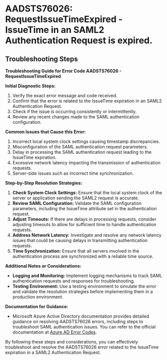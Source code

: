 
# AADSTS76026: RequestIssueTimeExpired - IssueTime in an SAML2 Authentication Request is expired.


## Troubleshooting Steps
**Troubleshooting Guide for Error Code AADSTS76026 - RequestIssueTimeExpired**

**Initial Diagnostic Steps:**
1. Verify the exact error message and code received.
2. Confirm that the error is related to the IssueTime expiration in an SAML2 Authentication Request.
3. Check if the issue is occurring consistently or intermittently.
4. Review any recent changes made to the SAML authentication configuration.

**Common Issues that Cause this Error:**
1. Incorrect local system clock settings causing timestamp discrepancies.
2. Misconfiguration of the SAML authentication request parameters.
3. Delay in processing the SAML authentication request leading to the IssueTime expiration.
4. Excessive network latency impacting the transmission of authentication requests.
5. Server-side issues such as incorrect time synchronization.

**Step-by-Step Resolution Strategies:**
1. **Check System Clock Settings:** Ensure that the local system clock of the server or application sending the SAML2 request is accurate.
2. **Review SAML Configuration:** Validate the SAML configuration parameters, including the IssueTime attribute set in the authentication request.
3. **Adjust Timeouts:** If there are delays in processing requests, consider adjusting timeouts to allow for sufficient time to handle authentication requests.
4. **Address Network Latency:** Investigate and resolve any network latency issues that could be causing delays in transmitting authentication requests.
5. **Time Synchronization:** Ensure that all servers involved in the authentication process are synchronized with a reliable time source.

**Additional Notes or Considerations:**
- **Logging and Monitoring:** Implement logging mechanisms to track SAML authentication requests and responses for troubleshooting.
- **Testing Environment:** Use a testing environment to simulate the error and validate the resolution strategies before implementing them in a production environment.

**Documentation for Guidance:**
- Microsoft Azure Active Directory documentation provides detailed guidance on resolving AADSTS76026 errors, including steps to troubleshoot SAML authentication issues. You can refer to the official documentation at [Azure AD Error Codes](https://docs.microsoft.com/en-us/azure/active-directory/fundamentals/active-directory-how-to-common-errorcodes). 

By following these steps and considerations, you can effectively troubleshoot and resolve the AADSTS76026 error related to the IssueTime expiration in a SAML2 Authentication Request.